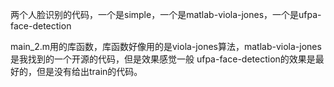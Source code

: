 两个人脸识别的代码，一个是simple，一个是matlab-viola-jones，一个是ufpa-face-detection

main_2.m用的库函数，库函数好像用的是viola-jones算法，matlab-viola-jones是我找到的一个开源的代码，但是效果感觉一般
ufpa-face-detection的效果是最好的，但是没有给出train的代码。
